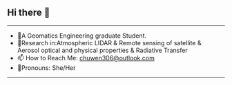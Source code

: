 ## Hi there 👋
---
- 🌱A Geomatics Engineering graduate Student.
- 🔭Research in:Atmospheric LIDAR & Remote sensing of satellite & Aerosol optical and physical properties & Radiative Transfer
- 📫 How to Reach Me: chuwen306@outlook.com
- 🍒Pronouns: She/Her
---
<!--START_SECTION:waka-->
<!--END_SECTION:waka-->
